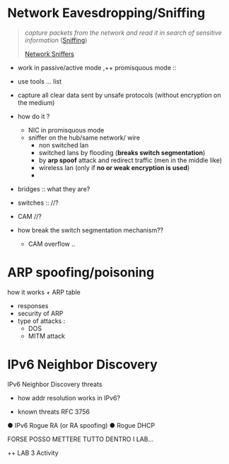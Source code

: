 
# Network Eavesdropping/Sniffing 

> *capture packets from the network and read it in search of sensitive information* ([Sniffing](https://www.tutorialspoint.com/ethical_hacking/ethical_hacking_sniffing.htm))
> 
> [Network Sniffers](https://www.tutorialspoint.com/ethical_hacking/ethical_hacking_sniffing_tools.htm)

- work in passive/active mode ,++ promisquous mode  :: 
- use tools ... list 
- capture all clear data sent by unsafe protocols (without encryption on the medium)

-  how do it ?
   -  NIC in promisquous mode 
   -  sniffer on the hub/same network/ wire 
      -  non switched lan
      -  switched lans by flooding (**breaks switch segmentation**)
      -  by **arp spoof** attack and redirect traffic (men in the middle like)
      - wireless lan (only if **no or weak encryption is used**)
      - 

- bridges :: what they are?
- switches :: //?
- CAM //?


- how break the switch segmentation mechanism??
  - CAM overflow ..

# ARP spoofing/poisoning

how it works + ARP table
- responses 
- security of ARP
- type of attacks :
  - DOS
  - MITM attack


# IPv6 Neighbor Discovery
IPv6 Neighbor Discovery threats

- how addr resolution works in IPv6?

- known threats  RFC 3756

● IPv6 Rogue RA (or RA spoofing)
● Rogue DHCP



FORSE POSSO METTERE TUTTO DENTRO I LAB...

 
 ++ LAB 3 Activity